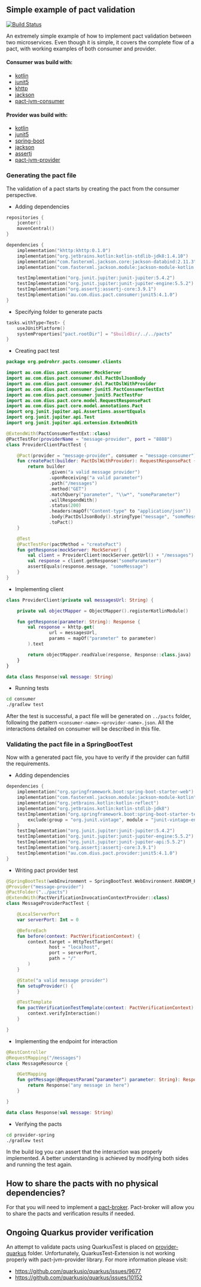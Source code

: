 ## Simple example of pact validation

[![Build Status](https://travis-ci.org/pedrohrr/pact-example.svg?branch=main)](https://travis-ci.org/pedrohrr/pact-example)

An extremely simple example of how to implement pact validation between two microservices.
Even though it is simple, it covers the complete flow of a pact, with working examples of both consumer and provider.

#### Consumer was build with:
- [kotlin](https://kotlinlang.org/)
- [junit5](https://junit.org/junit5/)
- [khttp](https://khttp.readthedocs.io/en/latest/)
- [jackson](https://github.com/FasterXML/jackson) 
- [pact-jvm-consumer](https://github.com/DiUS/pact-jvm/tree/master/consumer)

#### Provider was build with:
- [kotlin](https://kotlinlang.org/)
- [junit5](https://junit.org/junit5/)
- [spring-boot](https://spring.io/projects/spring-boot)
- [jackson](https://github.com/FasterXML/jackson) 
- [assertj](https://joel-costigliola.github.io/assertj/)
- [pact-jvm-provider](https://github.com/DiUS/pact-jvm/tree/master/provider)

### Generating the pact file

The validation of a pact starts by creating the pact from the consumer perspective.

- Adding dependencies
```kts
repositories {
    jcenter()
    mavenCentral()
}

dependencies {
    implementation("khttp:khttp:0.1.0")
    implementation("org.jetbrains.kotlin:kotlin-stdlib-jdk8:1.4.10")
    implementation("com.fasterxml.jackson.core:jackson-databind:2.11.3")
    implementation("com.fasterxml.jackson.module:jackson-module-kotlin:2.11.3")

    testImplementation("org.junit.jupiter:junit-jupiter:5.4.2")
    testImplementation("org.junit.jupiter:junit-jupiter-engine:5.5.2")
    testImplementation("org.assertj:assertj-core:3.9.1")
    testImplementation("au.com.dius.pact.consumer:junit5:4.1.0")
}
```

- Specifying folder to generate pacts
```kts
tasks.withType<Test> {
    useJUnitPlatform()
    systemProperties["pact.rootDir"] = "$buildDir/../../pacts"
}
```

- Creating pact test
```kt
package org.pedrohrr.pacts.consumer.clients

import au.com.dius.pact.consumer.MockServer
import au.com.dius.pact.consumer.dsl.PactDslJsonBody
import au.com.dius.pact.consumer.dsl.PactDslWithProvider
import au.com.dius.pact.consumer.junit5.PactConsumerTestExt
import au.com.dius.pact.consumer.junit5.PactTestFor
import au.com.dius.pact.core.model.RequestResponsePact
import au.com.dius.pact.core.model.annotations.Pact
import org.junit.jupiter.api.Assertions.assertEquals
import org.junit.jupiter.api.Test
import org.junit.jupiter.api.extension.ExtendWith

@ExtendWith(PactConsumerTestExt::class)
@PactTestFor(providerName = "message-provider", port = "8888")
class ProviderClientPactTest {

    @Pact(provider = "message-provider", consumer = "message-consumer")
    fun createPact(builder: PactDslWithProvider): RequestResponsePact {
        return builder
                .given("a valid message provider")
                .uponReceiving("a valid parameter")
                .path("/messages")
                .method("GET")
                .matchQuery("parameter", "\\w*", "someParameter")
                .willRespondWith()
                .status(200)
                .headers(mapOf("Content-type" to "application/json"))
                .body(PactDslJsonBody().stringType("message", "someMessage"))
                .toPact()
    }

    @Test
    @PactTestFor(pactMethod = "createPact")
    fun getResponse(mockServer: MockServer) {
        val client = ProviderClient(mockServer.getUrl() + "/messages")
        val response = client.getResponse("someParameter")
        assertEquals(response.message, "someMessage")
    }
}
```

- Implementing client
```kt
class ProviderClient(private val messagesUrl: String) {

    private val objectMapper = ObjectMapper().registerKotlinModule()

    fun getResponse(parameter: String): Response {
        val response = khttp.get(
                url = messagesUrl,
                params = mapOf("parameter" to parameter)
        ).text

        return objectMapper.readValue(response, Response::class.java)
    }
}

data class Response(val message: String)
```

- Running tests
```sh
cd consumer
./gradlew test
```

After the test is successful, a pact file will be generated on `../pacts` folder, following the pattern `<consumer-name>-<provider-name>.json`.
All the interactions detailed on consumer will be described in this file.

### Validating the pact file in a SpringBootTest

Now with a generated pact file, you have to verify if the provider can fulfill the requirements.

- Adding dependencies
```kts
dependencies {
	implementation("org.springframework.boot:spring-boot-starter-web")
	implementation("com.fasterxml.jackson.module:jackson-module-kotlin")
	implementation("org.jetbrains.kotlin:kotlin-reflect")
	implementation("org.jetbrains.kotlin:kotlin-stdlib-jdk8")
	testImplementation("org.springframework.boot:spring-boot-starter-test") {
		exclude(group = "org.junit.vintage", module = "junit-vintage-engine")
	}
	testImplementation("org.junit.jupiter:junit-jupiter:5.4.2")
	testImplementation("org.junit.jupiter:junit-jupiter-engine:5.5.2")
	testImplementation("org.junit.jupiter:junit-jupiter-api:5.5.2")
	testImplementation("org.assertj:assertj-core:3.9.1")
	testImplementation("au.com.dius.pact.provider:junit5:4.1.0")
}
```

- Writing pact provider test
```kt
@SpringBootTest(webEnvironment = SpringBootTest.WebEnvironment.RANDOM_PORT)
@Provider("message-provider")
@PactFolder("../pacts")
@ExtendWith(PactVerificationInvocationContextProvider::class)
class MessageProviderPactTest {

    @LocalServerPort
    var serverPort: Int = 0

    @BeforeEach
    fun before(context: PactVerificationContext) {
        context.target = HttpTestTarget(
                host = "localhost",
                port = serverPort,
                path = "/"
        )
    }

    @State("a valid message provider")
    fun setupProvider() {
    }

    @TestTemplate
    fun pactVerificationTestTemplate(context: PactVerificationContext) {
        context.verifyInteraction()
    }

}
```

- Implementing the endpoint for interaction
```kt
@RestController
@RequestMapping("/messages")
class MessageResource {

    @GetMapping
    fun getMessage(@RequestParam("parameter") parameter: String): Response {
        return Response("any message in here")
    }

}

data class Response(val message: String)
```

- Verifying the pacts
```sh
cd provider-spring
./gradlew test
```

In the build log you can assert that the interaction was properly implemented.
A better understanding is achieved by modifying both sides and running the test again.

## How to share the pacts with no physical dependencies?

For that you will need to implement a [pact-broker](https://github.com/pact-foundation/pact_broker). 
Pact-broker will allow you to share the pacts and verification results if needed.

## Ongoing Quarkus provider verification

An attempt to validate pacts using QuarkusTest is placed on [provider-quarkus](provider-quarkus) folder.
Unfortunately, QuarkusTest-Extension is not working properly with pact-jvm-provider library.
For more information please visit: 
- https://github.com/quarkusio/quarkus/issues/9677
- https://github.com/quarkusio/quarkus/issues/10152